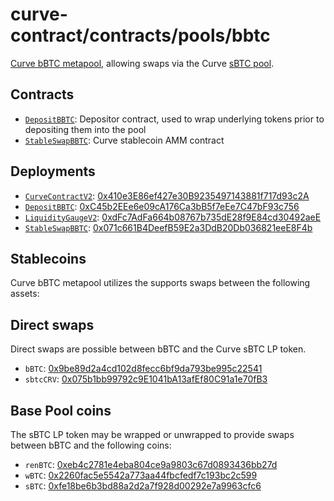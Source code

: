 # curve-contract/contracts/pools/bbtc

[Curve bBTC metapool](https://www.curve.fi/bbtc), allowing swaps via the Curve [sBTC pool](../sbtc).

## Contracts

* [`DepositBBTC`](DepositBBTC.vy): Depositor contract, used to wrap underlying tokens prior to depositing them into the pool
* [`StableSwapBBTC`](StableSwapBBTC.vy): Curve stablecoin AMM contract

## Deployments

* [`CurveContractV2`](../../tokens/CurveTokenV3.vy): [0x410e3E86ef427e30B9235497143881f717d93c2A](https://etherscan.io/address/0x410e3E86ef427e30B9235497143881f717d93c2A)
* [`DepositBBTC`](DepositBBTC.vy): [0xC45b2EEe6e09cA176Ca3bB5f7eEe7C47bF93c756](https://etherscan.io/address/0xC45b2EEe6e09cA176Ca3bB5f7eEe7C47bF93c756)
* [`LiquidityGaugeV2`](https://github.com/curvefi/curve-dao-contracts/blob/master/contracts/gauges/LiquidityGaugeV2.vy): [0xdFc7AdFa664b08767b735dE28f9E84cd30492aeE](https://etherscan.io/address/0xdFc7AdFa664b08767b735dE28f9E84cd30492aeE)
* [`StableSwapBBTC`](StableSwapBBTC.vy): [0x071c661B4DeefB59E2a3DdB20Db036821eeE8F4b](https://etherscan.io/address/0x071c661B4DeefB59E2a3DdB20Db036821eeE8F4b)

## Stablecoins

Curve bBTC metapool utilizes the supports swaps between the following assets:

## Direct swaps

Direct swaps are possible between bBTC and the Curve sBTC LP token.

* `bBTC`: [0x9be89d2a4cd102d8fecc6bf9da793be995c22541](https://etherscan.io/address/0x9be89d2a4cd102d8fecc6bf9da793be995c22541)
* `sbtcCRV`: [0x075b1bb99792c9E1041bA13afEf80C91a1e70fB3](https://etherscan.io/address/0x075b1bb99792c9E1041bA13afEf80C91a1e70fB3)

## Base Pool coins

The sBTC LP token may be wrapped or unwrapped to provide swaps between bBTC and the following coins:

* `renBTC`: [0xeb4c2781e4eba804ce9a9803c67d0893436bb27d](https://etherscan.io/address/0xeb4c2781e4eba804ce9a9803c67d0893436bb27d)
* `wBTC`: [0x2260fac5e5542a773aa44fbcfedf7c193bc2c599](https://etherscan.io/address/0x2260fac5e5542a773aa44fbcfedf7c193bc2c599)
* `sBTC`: [0xfe18be6b3bd88a2d2a7f928d00292e7a9963cfc6](https://etherscan.io/address/0xfe18be6b3bd88a2d2a7f928d00292e7a9963cfc6)
